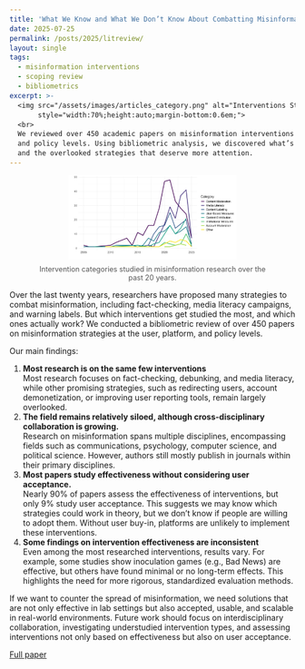 ```yaml
---
title: 'What We Know and What We Don’t Know About Combatting Misinformation'
date: 2025-07-25
permalink: /posts/2025/litreview/
layout: single
tags:
  - misinformation interventions
  - scoping review
  - bibliometrics
excerpt: >-
  <img src="/assets/images/articles_category.png" alt="Interventions Studied"
       style="width:70%;height:auto;margin-bottom:0.6em;">
  <br>
  We reviewed over 450 academic papers on misinformation interventions across user, platform,
  and policy levels. Using bibliometric analysis, we discovered what’s been studied the most 
  and the overlooked strategies that deserve more attention.
---
```


<figure style="text-align: center; margin-top: 1em; margin-bottom: 1em;">
  <img src="/assets/images/articles_category.png" alt="Interventions Studied" style="width:70%; height:auto;">
  <figcaption style="font-size: 0.9em; color: #555; margin-top: 0.5em;">
    Intervention categories studied in misinformation research over the past 20 years.
  </figcaption>
</figure>

Over the last twenty years, researchers have proposed many strategies to combat misinformation, including fact-checking, media literacy campaigns, and warning labels. But which interventions get studied the most, and which ones actually work? We conducted a bibliometric review of over 450 papers on misinformation strategies at the user, platform, and policy levels. 

<!-- more -->

Our main findings: 
<ol>
  <li>
    <b>Most research is on the same few interventions</b><br>
   Most research focuses on fact-checking, debunking, and media literacy, while other promising strategies, such as redirecting users, account demonetization, or improving user reporting tools, remain largely overlooked. 
  </li>
  <li>
    <b>The field remains relatively siloed, although cross-disciplinary collaboration is growing.</b><br>
    Research on misinformation spans multiple disciplines, encompassing fields such as communications, psychology, computer science, and political science. However, authors still mostly publish in journals within their primary disciplines. 
  </li>
  <li>
    <b>Most papers study effectiveness without considering user acceptance.</b><br>
    Nearly 90% of papers assess the effectiveness of interventions, but only 9% study user acceptance. This suggests we may know which strategies could work in theory, but we don’t know if people are willing to adopt them. Without user buy-in, platforms are unlikely to implement these interventions.
  </li>
  <li>
    <b>Some findings on intervention effectiveness are inconsistent</b><br>
    Even among the most researched interventions, results vary. For example, some studies show inoculation games (e.g., Bad News) are effective, but others have found minimal or no long-term effects. This highlights the need for more rigorous, standardized evaluation methods.
  </li>
</ol>
If we want to counter the spread of misinformation, we need solutions that are not only effective in lab settings but also accepted, usable, and scalable in real-world environments. Future work should focus on interdisciplinary collaboration, investigating understudied intervention types, and assessing interventions not only based on effectiveness but also on user acceptance.

[Full paper](https://workshop-proceedings.icwsm.org/pdf/2025_10.pdf)<br>
